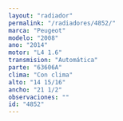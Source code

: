 ```yaml
---
layout: "radiador"
permalink: "/radiadores/4852/"
marca: "Peugeot"
modelo: "2008"
ano: "2014"
motor: "L4 1.6"
transmision: "Automática"
parte: "63606A"
clima: "Con clima"
alto: "14 15/16"
ancho: "21 1/2"
observaciones: ""
id: "4852"
---
```


